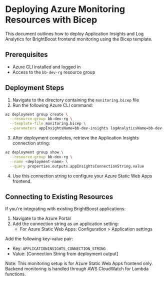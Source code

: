 # Deploying Azure Monitoring Resources with Bicep

This document outlines how to deploy Application Insights and Log Analytics for BrightBoost frontend monitoring using the Bicep template.

## Prerequisites

- Azure CLI installed and logged in
- Access to the `bb-dev-rg` resource group

## Deployment Steps

1. Navigate to the directory containing the `monitoring.bicep` file
2. Run the following Azure CLI command:

```bash
az deployment group create \
  --resource-group bb-dev-rg \
  --template-file monitoring.bicep \
  --parameters appInsightsName=bb-dev-insights logAnalyticsName=bb-dev-logs
```

3. After deployment completes, retrieve the Application Insights connection string:

```bash
az deployment group show \
  --resource-group bb-dev-rg \
  --name <deployment-name> \
  --query properties.outputs.appInsightsConnectionString.value
```

4. Use this connection string to configure your Azure Static Web Apps frontend.

## Connecting to Existing Resources

If you're integrating with existing BrightBoost applications:

1. Navigate to the Azure Portal
2. Add the connection string as an application setting:
   - For Azure Static Web Apps: Configuration > Application settings

Add the following key-value pair:
- Key: `APPLICATIONINSIGHTS_CONNECTION_STRING`
- Value: [Connection String from deployment output]

Note: This monitoring setup is for Azure Static Web Apps frontend only. Backend monitoring is handled through AWS CloudWatch for Lambda functions.
